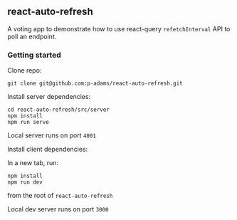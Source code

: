 ## react-auto-refresh

A voting app to demonstrate how to use react-query `refetchInterval` API to poll an endpoint.

### Getting started

Clone repo:

`git clone git@github.com:p-adams/react-auto-refresh.git`

Install server dependencies:

```
cd react-auto-refresh/src/server
npm install
npm run serve
```

Local server runs on port `4001`

Install client dependencies:

In a new tab, run:

```
npm install
npm run dev
```

from the root of `react-auto-refresh`

Local dev server runs on port `3000`
